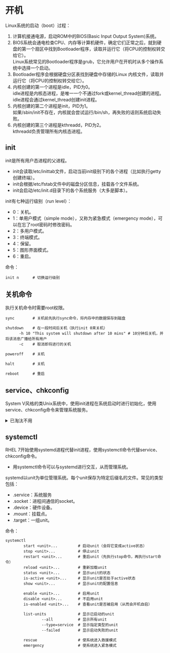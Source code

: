 # 开机

Linux系统的启动（boot）过程：

1. 计算机接通电源，启动ROM中的BIOS(Basic Input Output System)系统。
2. BIOS系统会通电检查CPU、内存等计算机硬件，确定它们正常之后，就到硬盘的第一个扇区中找到Bootloader程序，读取并运行它（将CPU的控制权转交给它）。
   <br />Linux系统常见的Bootloader程序是grub，它允许用户在开机时从多个操作系统中选择一个启动。
3. Bootloader程序会根据硬盘分区表找到硬盘中存储的Linux 内核文件，读取并运行它（将CPU的控制权转交给它）。
4. 内核创建的第一个进程是idle，PID为0。
   <br />idle进程是内核态进程，是唯一一个不通过fork或kernel_thread创建的进程。
   <br />idle进程会通过kernel_thread创建init进程。
5. 内核创建的第二个进程是init，PID为1。
   <br />如果/sbin/init不存在，内核就会尝试运行/bin/sh，再失败的话则系统启动失败。
6. 内核创建的第三个进程是kthreadd，PID为2。
   <br />kthreadd负责管理所有内核态进程。

## init

init是所有用户态进程的父进程。

- init会读取/etc/inittab文件，启动当前init级别下的各个进程（比如执行getty创建终端）。
- init会根据/etc/fstab文件中的磁盘分区信息，挂载各个文件系统。
- init会启动/etc/init.d目录下的各个系统服务（大多是脚本）。

init有七种运行级别（run level）：

- 0：关机。
- 1：单用户模式（simple mode），又称为紧急模式（emergency mode），可以在忘了root密码时修改密码。
- 2：多用户模式。
- 3：终端模式。
- 4：保留。
- 5：图形界面模式。
- 6：重启。

命令：

    init n      # 切换运行级别

## 关机命令

执行关机命令时需要root权限。

    sync        # 关机前先执行sync命令，将内存中的数据保存到磁盘
    
    shutdown    # 在一段时间后关机（执行init 0来关机）
          -h 10 "This system will shutdown after 10 mins" # 10分钟后关机，并将该消息广播给所有用户
          -c    # 取消即将进行的关机

    poweroff    # 关机

    halt        # 关机

    reboot      # 重启

## service、chkconfig

System V风格的类Unix系统中，使用init进程在系统启动时进行初始化，使用service、chkconfig命令来管理系统服务。

<details>
<summary>已淘汰不用</summary>

命令：

    service
            <name>
                start     # 启动服务
                stop      # 停止服务
                restart   # 重启服务（先执行stop命令，再执行start命令）
                status    # 查看服务的状态
            --status-all  # 显示所有服务的状态
  
    chkconfig 
            <name>        # 查看某服务是否开机自启动
                on        # 设置某服务开机自启动
                off       # 不开机自启动
            --list        # 列出所有已启动的服务

</details>

## systemctl

RHEL 7开始使用systemd进程代替init进程，使用systemctl命令代替service、chkconfig命令。

- 用systemctl命令可以与systemd进行交互，从而管理系统。

systemd以unit为单位管理系统。每个unit保存为特定后缀名的文件。常见的类型包括：

- .service：系统服务
- .socket：进程间通信的socket。
- .device：硬件设备。
- .mount：挂载点。
- .target：一组unit。

命令：

    systemctl
            start <unit>...         # 启动unit（会将它变成active状态）
            stop <unit>...          # 停止unit
            restart <unit>...       # 重启unit（先执行stop命令，再执行start命令）
            reload <unit>...        # 重新加载unit
            status <unit>...        # 显示unit的状态
            is-active <unit>...     # 显示unit是否处于active状态
            show <unit>...          # 显示unit的配置信息
 
            enable <unit>...        # 启用unit
            disable <unit>...       # 不启用unit
            is-enabled <unit>...    # 查看unit是否被启用（从而会开机自启）
 
            list-units              # 显示已启动的unit
                    --all           # 显示所有unit
                    --type=service  # 显示指定类型的unit
                    --failed        # 显示启动失败的unit
 
            rescue                  # 使系统进入救援模式
            emergency               # 使系统进入紧急模式
